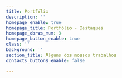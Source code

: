 ```yaml
---
title: Portfólio
description: ''
homepage_enable: true
homepage_title: Portfólio - Destaques
homepage_obras_num: 3
homepage_button_enable: true
class: ''
background: ''
section_title: Alguns dos nossos trabalhos
contacts_buttons_enable: false

---
```

